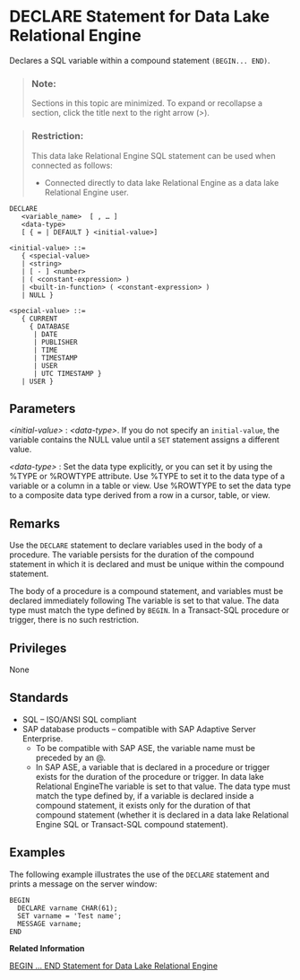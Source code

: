 <!-- loioa61a929684f210159132aa8321341448 -->

# DECLARE Statement for Data Lake Relational Engine

Declares a SQL variable within a compound statement `(BEGIN... END)`.



> ### Note:  
> Sections in this topic are minimized. To expand or recollapse a section, click the title next to the right arrow \(*\>*\).



> ### Restriction:  
> This data lake Relational Engine SQL statement can be used when connected as follows:
> 
> -   Connected directly to data lake Relational Engine as a data lake Relational Engine user.



```
DECLARE 
   <variable_name>  [ , … ] 
   <data-type> 
   [ { = | DEFAULT } <initial-value>]
```

```
<initial-value> ::=
   { <special-value> 
   | <string> 
   | [ - ] <number> 
   | ( <constant-expression> ) 
   | <built-in-function> ( <constant-expression> ) 
   | NULL }
```

```
<special-value> ::=
   { CURRENT 
     { DATABASE 
      | DATE 
      | PUBLISHER 
      | TIME 
      | TIMESTAMP 
      | USER 
      | UTC TIMESTAMP } 
   | USER }
```



<a name="loioa61a929684f210159132aa8321341448__IQ_Parameters"/>

## Parameters

 *<initial-value\>*
 :   *<data-type\>*. If you do not specify an `initial-value`, the variable contains the NULL value until a `SET` statement assigns a different value.

  *<data-type\>*
 :   Set the data type explicitly, or you can set it by using the %TYPE or %ROWTYPE attribute. Use %TYPE to set it to the data type of a variable or a column in a table or view. Use %ROWTYPE to set the data type to a composite data type derived from a row in a cursor, table, or view.

 

<a name="loioa61a929684f210159132aa8321341448__IQ_Usage"/>

## Remarks

Use the `DECLARE` statement to declare variables used in the body of a procedure. The variable persists for the duration of the compound statement in which it is declared and must be unique within the compound statement.

The body of a procedure is a compound statement, and variables must be declared immediately following The variable is set to that value. The data type must match the type defined by `BEGIN`. In a Transact-SQL procedure or trigger, there is no such restriction.



<a name="loioa61a929684f210159132aa8321341448__IQ_Permissions"/>

## Privileges

None



<a name="loioa61a929684f210159132aa8321341448__IQ_Standards"/>

## Standards

-   SQL – ISO/ANSI SQL compliant
-   SAP database products – compatible with SAP Adaptive Server Enterprise.
    -   To be compatible with SAP ASE, the variable name must be preceded by an @.
    -   In SAP ASE, a variable that is declared in a procedure or trigger exists for the duration of the procedure or trigger. In data lake Relational EngineThe variable is set to that value. The data type must match the type defined by, if a variable is declared inside a compound statement, it exists only for the duration of that compound statement \(whether it is declared in a data lake Relational Engine SQL or Transact-SQL compound statement\).




<a name="loioa61a929684f210159132aa8321341448__IQ_Examples"/>

## Examples

The following example illustrates the use of the `DECLARE` statement and prints a message on the server window:

```
BEGIN
  DECLARE varname CHAR(61);
  SET varname = 'Test name';
  MESSAGE varname;
END
```

**Related Information**  


[BEGIN … END Statement for Data Lake Relational Engine](begin-end-statement-for-data-lake-relational-engine-a6142de.md "Groups SQL statements together.")

